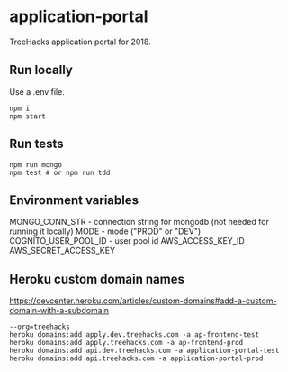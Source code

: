 # application-portal
TreeHacks application portal for 2018.


## Run locally
Use a .env file.
```
npm i
npm start
```

## Run tests
```
npm run mongo
npm test # or npm run tdd
```

## Environment variables
MONGO_CONN_STR - connection string for mongodb (not needed for running it locally)
MODE - mode ("PROD" or "DEV")
COGNITO_USER_POOL_ID - user pool id
AWS_ACCESS_KEY_ID
AWS_SECRET_ACCESS_KEY

## Heroku custom domain names
https://devcenter.heroku.com/articles/custom-domains#add-a-custom-domain-with-a-subdomain
```
--org=treehacks 
heroku domains:add apply.dev.treehacks.com -a ap-frontend-test
heroku domains:add apply.treehacks.com -a ap-frontend-prod
heroku domains:add api.dev.treehacks.com -a application-portal-test
heroku domains:add api.treehacks.com -a application-portal-prod
```